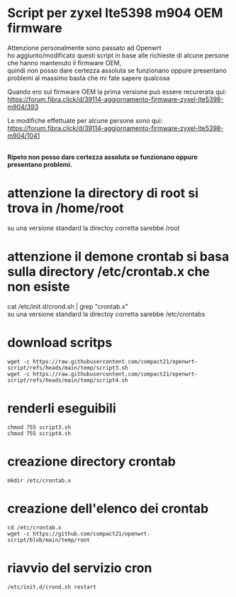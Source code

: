 # Script per zyxel lte5398 m904 OEM firmware

Attenzione personalmente sono passato ad Openwrt
<br/>
ho aggiunto/modificato questi script in base alle richieste di alcune persone che hanno mantenuto il firmware OEM,
<br/>
quindi non posso dare certezza assoluta se funzionano oppure presentano problemi al massimo basta che mi fate sapere qualcosa

Quando ero sul firmware OEM la prima versione può essere recurerata qui:
<br/>
https://forum.fibra.click/d/39114-aggiornamento-firmware-zyxel-lte5398-m904/393

Le modifiche effettuate per alcune persone sono qui:
<br/>
https://forum.fibra.click/d/39114-aggiornamento-firmware-zyxel-lte5398-m904/1041

<br/>
<b>Ripeto non posso dare certezza assoluta se funzionano oppure presentano problemi.</b>

# attenzione la directory di root si trova in /home/root
su una versione standard la directoy corretta sarebbe /root

# attenzione il demone crontab si basa sulla directory /etc/crontab.x che non esiste
cat /etc/init.d/crond.sh | grep "crontab.x"
<br/>
su una versione standard la directoy corretta sarebbe /etc/crontabs

# download scritps
```
wget -c https://raw.githubusercontent.com/compact21/openwrt-script/refs/heads/main/temp/script3.sh
wget -c https://raw.githubusercontent.com/compact21/openwrt-script/refs/heads/main/temp/script4.sh
```

# renderli eseguibili
```
chmod 755 script3.sh
chmod 755 script4.sh
```

# creazione directory crontab
```
mkdir /etc/crontab.x
```

# creazione dell'elenco dei crontab
```
cd /etc/crontab.x
wget -c https://github.com/compact21/openwrt-script/blob/main/temp/root
```

# riavvio del servizio cron
```
/etc/init.d/crond.sh restart
```
